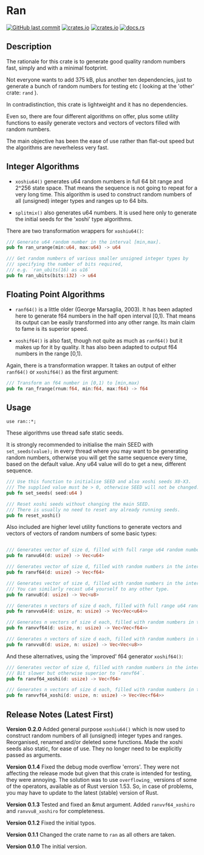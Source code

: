 # Ran

[<img alt="GitHub last commit" src="https://img.shields.io/github/last-commit/liborty/random/HEAD?logo=github">](https://github.com/liborty/random)
[<img alt="crates.io" src="https://img.shields.io/crates/v/ran?logo=rust">](https://crates.io/crates/ran)
[<img alt="crates.io" src="https://img.shields.io/crates/d/ran?logo=rust">](https://crates.io/crates/ran)
[<img alt="docs.rs" src="https://img.shields.io/docsrs/ran?logo=rust">](https://docs.rs/ran)

## Description

The rationale for this crate is to generate good quality random numbers fast, simply and with a minimal footprint.

Not everyone wants to add 375 kB, plus another ten dependencies, just to generate a bunch of random numbers for testing etc ( looking at the 'other' crate: `rand` ).

In contradistinction, this crate is lightweight and it has no dependencies.

Even so, there are four different algorithms on offer, plus some utility functions to easily generate vectors and vectors of vectors filled with random numbers.

The main objective has been the ease of use rather than flat-out speed but the algorithms are neverheless very fast.

## Integer Algorithms

* `xoshiu64()` generates u64 random numbers in full 64 bit range and 2^256 state space. That means the sequence is not going to repeat for a very long time. This algorithm is used to construct random numbers of all (unsigned) integer types and ranges up to 64 bits.

* `splitmix()` also generates u64 numbers. It is used here only to generate the initial seeds for the 'xoshi' type algorithms.

There are two transformation wrappers for `xoshiu64()`:

```rust
/// Generate u64 random number in the interval [min,max].
pub fn ran_urange(min:u64, max:u64) -> u64 

/// Get random numbers of various smaller unsigned integer types by 
/// specifying the number of bits required,  
/// e.g. `ran_ubits(16) as u16`
pub fn ran_ubits(bits:i32) -> u64 
```

## Floating Point Algorithms

* `ranf64()` is a little older (George Marsaglia, 2003). It has been adapted here to generate f64 numbers in the half open interval [0,1). That means its output can be easily transformed into any other range. Its main claim to fame is its superior speed.

* `xoshif64()` is also fast, though not quite as much as `ranf64()` but it makes up for it by quality. It has also been adapted to output f64 numbers in the range [0,1).

Again, there is a transformation wrapper. It takes an output of either `ranf64()` or `xoshif64()` as the first argument:

```rust
/// Transform an f64 number in [0,1) to [min,max)
pub fn ran_frange(rnum:f64, min:f64, max:f64) -> f64 
```

## Usage

`use ran::*;`

These algorithms use thread safe static seeds.

It is strongly recommended to initialise the main SEED with `set_seeds(value);` in every thread where you may want to be generating random numbers, otherwise you will get the same sequence every time, based on the default value. Any u64 value will do to get a new, different sequence.


```rust
/// Use this function to initialise SEED and also xoshi seeds X0-X3. 
/// The supplied value must be > 0, otherwise SEED will not be changed.
pub fn set_seeds( seed:u64 )

/// Reset xoshi seeds without changing the main SEED.
/// There is usually no need to reset any already running seeds.
pub fn reset_xoshi() 
```

Also included are higher level utility functions to generate vectors and vectors of vectors of random numbers of some basic types:

```rust

/// Generates vector of size d, filled with full range u64 random numbers.
pub fn ranvu64(d: usize) -> Vec<u64> 

/// Generates vector of size d, filled with random numbers in the interval [0_f64,1_f64).
pub fn ranvf64(d: usize) -> Vec<f64>

/// Generates vector of size d, filled with random numbers in the interval [0_u8,255_u8].
/// You can similarly recast u64 yourself to any other type.
pub fn ranvu8(d: usize) -> Vec<u8> 

/// Generates n vectors of size d each, filled with full range u64 random numbers.
pub fn ranvvu64(d: usize, n: usize) -> Vec<Vec<u64>> 

/// Generates n vectors of size d each, filled with random numbers in the interval [0_f64,1_f64).
pub fn ranvvf64(d: usize, n: usize) -> Vec<Vec<f64>>

/// Generates n vectors of size d each, filled with random numbers in the interval [0_u8,255_u8].
pub fn ranvvu8(d: usize, n: usize) -> Vec<Vec<u8>> 
```

And these alternatives, using the 'improved' f64 generator `xoshif64()`:

```rust
/// Generates vector of size d, filled with random numbers in the interval [0_f64,1_f64).
/// Bit slower but otherwise superior to `ranvf64`.
pub fn ranvf64_xoshi(d: usize) -> Vec<f64> 

/// Generates n vectors of size d each, filled with random numbers in the interval [0_f64,1_f64).
pub fn ranvvf64_xoshi(d: usize, n: usize) -> Vec<Vec<f64>> 
```

## Release Notes (Latest First)

**Version 0.2.0** Added general purpose `xoshiu64()` which is now used to construct random numbers of all (unsigned) integer types and ranges. Reorganised, renamed and/or deleted some functions. Made the xoshi seeds also static, for ease of use. They no longer need to be explicitly passed as arguments.

**Version 0.1.4** Fixed the debug mode overflow 'errors'. They were not affecting the release mode but given that this crate is intended for testing, they were annoying. The solution was to use `overflowing_` versions of some of the operators, available as of Rust version 1.53. So, in case of problems, you may have to update to the latest (stable) version of Rust.

**Version 0.1.3** Tested and fixed an &mut argument. Added `ranvvf64_xoshiro` and `ranvvu8_xoshiro` for completeness.

**Version 0.1.2** Fixed the initial typos.

**Version 0.1.1** Changed the crate name to `ran` as all others are taken.

**Version 0.1.0** The initial version.
